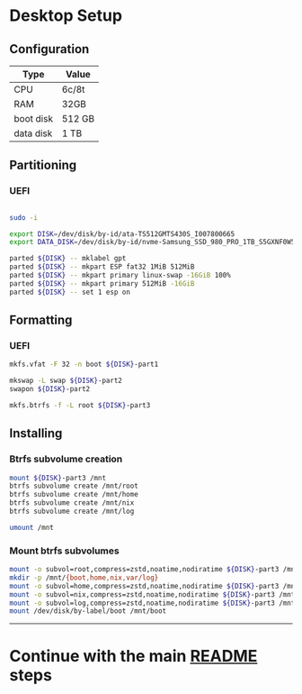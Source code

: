 # Desktop Setup

## Configuration

| Type | Value |
| --- | --- |
| CPU | 6c/8t |
| RAM | 32GB |
| boot disk | 512 GB |
| data disk | 1 TB |

## Partitioning

### UEFI
```bash

sudo -i

export DISK=/dev/disk/by-id/ata-TS512GMTS430S_I007800665
export DATA_DISK=/dev/disk/by-id/nvme-Samsung_SSD_980_PRO_1TB_S5GXNF0W514426W

parted ${DISK} -- mklabel gpt
parted ${DISK} -- mkpart ESP fat32 1MiB 512MiB
parted ${DISK} -- mkpart primary linux-swap -16GiB 100%
parted ${DISK} -- mkpart primary 512MiB -16GiB
parted ${DISK} -- set 1 esp on
```

## Formatting

### UEFI

```bash
mkfs.vfat -F 32 -n boot ${DISK}-part1

mkswap -L swap ${DISK}-part2
swapon ${DISK}-part2

mkfs.btrfs -f -L root ${DISK}-part3
```


## Installing

### Btrfs subvolume creation

```bash
mount ${DISK}-part3 /mnt
btrfs subvolume create /mnt/root
btrfs subvolume create /mnt/home
btrfs subvolume create /mnt/nix
btrfs subvolume create /mnt/log

umount /mnt
```


### Mount btrfs subvolumes

```bash
mount -o subvol=root,compress=zstd,noatime,nodiratime ${DISK}-part3 /mnt
mkdir -p /mnt/{boot,home,nix,var/log}
mount -o subvol=home,compress=zstd,noatime,nodiratime ${DISK}-part3 /mnt/home
mount -o subvol=nix,compress=zstd,noatime,nodiratime ${DISK}-part3 /mnt/nix
mount -o subvol=log,compress=zstd,noatime,nodiratime ${DISK}-part3 /mnt/var/log
mount /dev/disk/by-label/boot /mnt/boot
```

---

# Continue with the main [README](../../README.md) steps
